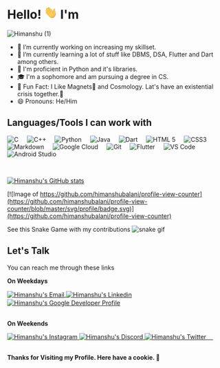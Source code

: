 # Hello! <img src="https://github.com/ABSphreak/ABSphreak/blob/master/gifs/Hi.gif" height="30px"> I'm        

![Himanshu (1)](https://user-images.githubusercontent.com/85930567/130409887-7c0452c9-89ff-4a22-adb3-e3a47e9fbd1d.png)

     
- 🔭 I’m currently working on increasing my skillset.
- 🌱 I’m currently learning a lot of stuff like DBMS, DSA, Flutter and Dart among others.
- 🥇 I'm proficient in Python and it's libraries.
- 🎓 I'm a sophomore and am pursuing a degree in CS.
- 🌟 Fun Fact: I Like Magnets🧲 and Cosmology. Lat's have an existential crisis together.🙂
- 😄 Pronouns: He/Him


## Languages/Tools I can work with
  
  <img title="C" height="40px" src="https://img.icons8.com/color/240/000000/c-programming.png" /> &nbsp;&nbsp;&nbsp;
  <img title="C++" height="40px" src="https://img.icons8.com/color/240/000000/c-plus-plus-logo.png" /> &nbsp;&nbsp;&nbsp;
  <img title="Python" height="40px" src="https://img.icons8.com/color/48/000000/python--v1.png"/> &nbsp;&nbsp;&nbsp;
  <img title="Java" height="50px" src="https://user-images.githubusercontent.com/85930567/155731762-c66a50e0-5f3c-4ea2-b123-4a818346e835.png"/> &nbsp;&nbsp;&nbsp;
  <img title="Dart" height="40px" src="https://img.icons8.com/color/50/000000/dart.png"/> &nbsp;&nbsp;&nbsp;
  <img title="HTML 5" height="40px" src="https://img.icons8.com/color/48/000000/html-5.png"/> &nbsp;&nbsp;&nbsp;
  <img title="CSS3" height="40px" src="https://img.icons8.com/color/48/000000/css3.png"/> &nbsp;&nbsp;&nbsp;
  <img title="Markdown" height="40px" src="https://img.icons8.com/office/80/000000/markdown.png"/> &nbsp;&nbsp;&nbsp;
  <img title="Google Cloud" height="40px" src="https://user-images.githubusercontent.com/85930567/175771081-bb6c0e28-5fab-4c71-9639-dabf475d571a.png"/> &nbsp;&nbsp;&nbsp;
  <img title="Git" height="40px" src="https://user-images.githubusercontent.com/85930567/155733391-1cad1bbc-b9d6-4fd9-91c2-37f778f88a96.png" /> &nbsp;&nbsp;&nbsp;
  <img title="Flutter" height="40px" src="https://user-images.githubusercontent.com/85930567/147389443-b0e06295-4659-4b21-a6ac-0c69bc3baafb.png"/> &nbsp;&nbsp;&nbsp;
  <img title="VS Code" height="40px" src="https://img.icons8.com/fluency/144/000000/visual-studio-code-2019.png"/> &nbsp;&nbsp;&nbsp;
  <img title="Android Studio" height="40px" src="https://img.icons8.com/color/48/000000/android-studio--v3.png"/>
  

  </br>
     
     
[![Himanshu's GitHub stats](https://github-readme-stats.vercel.app/api?username=himanshubalani&show_icons=true&theme=outrun)](https://github.com/anuraghazra/github-readme-stats)
     
[![Image of https://github.com/himanshubalani/profile-view-counter](https://github.com/himanshubalani/profile-view-counter/blob/master/svg/profile/badge.svg)](https://github.com/himanshubalani/profile-view-counter)
<br>

See this Snake Game with my contributions
![snake gif](https://github.com/himanshubalani/himanshubalani/blob/output/github-contribution-grid-snake.gif)

     
## Let's Talk

You can reach me through these links

     
**On Weekdays**
   
<a href="mailto:himanshubalaniworks@gmail.com">
  <img align="center" alt="Himanshu's Email" height="70px" src="https://user-images.githubusercontent.com/85930567/175770833-302b4ef2-faeb-421f-88eb-744737a4ad74.png"
/>
</a> 
<a href="https://www.linkedin.com/in/himanshubalani/">
  <img align="center" alt="Himanshu's Linkedin" height="70px" src="https://user-images.githubusercontent.com/85930567/175769904-8f101a4f-5415-4855-83d8-11e8c1ee37b1.png" />
</a>
<a href="https://g.dev/himanshubalani">
  <img align="center" alt="Himanshu's Google Developer Profile" width="70px" src="https://user-images.githubusercontent.com/85930567/175770868-0b88739f-92b1-4fe3-8a44-a801282a7257.png" />
</a>

</br>  
</br>


**On Weekends**

 <a href="https://instagram.com/himanshubalani">
  <img alt="Himanshu's Instagram" height="70px" src="https://user-images.githubusercontent.com/85930567/175769762-aa808175-4426-428d-b383-8edd363c3573.png" />
</a> 
<a href="https://discordapp.com/users/759807486831099928">
  <img alt="Himanshu's Discord" height="70px" src="https://user-images.githubusercontent.com/85930567/175769817-444e4770-eb38-4714-bdce-43cf91ef56f4.png" />
</a> 
<a href="https://twitter.com/himanshubalani5">
  <img alt="Himanshu's Twitter" height="70px" src="https://user-images.githubusercontent.com/85930567/175769742-c9d3423c-690f-4782-8dd7-676d6aebc036.png" /> &nbsp;&nbsp;&nbsp;
</a>

<br>

<br>


**Thanks for Visiting my Profile. Here have a cookie. 🍪**

